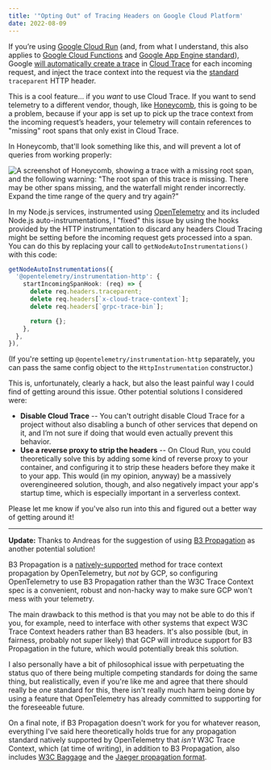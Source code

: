 ```yaml
---
title: '"Opting Out" of Tracing Headers on Google Cloud Platform'
date: 2022-08-09
---
```


If you’re using [Google Cloud Run](https://cloud.google.com/run) (and, from what I understand, this also applies to [Google Cloud Functions](https://cloud.google.com/functions) and [Google App Engine standard](https://cloud.google.com/appengine)), Google [will automatically create a trace](https://cloud.google.com/run/docs/trace) in [Cloud Trace](https://cloud.google.com/trace) for each incoming request, and inject the trace context into the request via the [standard](https://www.w3.org/TR/trace-context/) `traceparent` HTTP header.

This is a cool feature… if you _want_ to use Cloud Trace. If you want to send telemetry to a different vendor, though, like [Honeycomb](https://www.honeycomb.io/), this is going to be a problem, because if your app is set up to pick up the trace context from the incoming request’s headers, your telemetry will contain references to "missing" root spans that only exist in Cloud Trace.

In Honeycomb, that'll look something like this, and will prevent a lot of queries from working properly:

![A screenshot of Honeycomb, showing a trace with a missing root span, and the following warning: "The root span of this trace is missing. There may be other spans missing, and the waterfall might render incorrectly. Expand the time range of the query and try again?"](/blog/opting-out-of-tracing-on-gcp/images/missing-root-span.png)

In my Node.js services, instrumented using [OpenTelemetry](https://opentelemetry.io/) and its included Node.js auto-instrumentations, I "fixed" this issue by using the hooks provided by the HTTP instrumentation to discard any headers Cloud Tracing might be setting before the incoming request gets processed into a span. You can do this by replacing your call to `getNodeAutoInstrumentations()` with this code:

```ts
getNodeAutoInstrumentations({
  '@opentelemetry/instrumentation-http': {
    startIncomingSpanHook: (req) => {
      delete req.headers.traceparent;
      delete req.headers[`x-cloud-trace-context`];
      delete req.headers[`grpc-trace-bin`];

      return {};
    },
  },
}),
```

(If you're setting up `@opentelemetry/instrumentation-http` separately, you can pass the same config object to the `HttpInstrumentation` constructor.)

This is, unfortunately, clearly a hack, but also the least painful way I could find of getting around this issue. Other potential solutions I considered were:

- **Disable Cloud Trace** -- You can't outright disable Cloud Trace for a project without also disabling a bunch of other services that depend on it, and I’m not sure if doing that would even actually prevent this behavior.
- **Use a reverse proxy to strip the headers** -- On Cloud Run, you could theoretically solve this by adding some kind of reverse proxy to your container, and configuring it to strip these headers before they make it to your app. This would (in my opinion, anyway) be a massively overengineered solution, though, and also negatively impact your app's startup time, which is especially important in a serverless context.

Please let me know if you've also run into this and figured out a better way of getting around it!

---

**Update:** Thanks to Andreas for the suggestion of using [B3 Propagation](https://github.com/openzipkin/b3-propagation) as another potential solution!

B3 Propagation is a [natively-supported](https://opentelemetry.io/docs/reference/specification/context/api-propagators/#propagators-distribution) method for trace context propagation by OpenTelemetry, but _not_ by GCP, so configuring OpenTelemetry to use B3 Propagation rather than the W3C Trace Context spec is a convenient, robust and non-hacky way to make sure GCP won't mess with your telemetry.

The main drawback to this method is that you may not be able to do this if you, for example, need to interface with other systems that expect W3C Trace Context headers rather than B3 headers. It's also possible (but, in fairness, probably not super likely) that GCP will introduce support for B3 Propagation in the future, which would potentially break this solution.

I also personally have a bit of philosophical issue with perpetuating the status quo of there being multiple competing standards for doing the same thing, but realistically, even if you're like me and agree that there should really be _one_ standard for this, there isn't really much harm being done by using a feature that OpenTelemetry has already committed to supporting for the foreseeable future.

On a final note, if B3 Propagation doesn't work for you for whatever reason, everything I've said here theoretically holds true for any propagation standard natively supported by OpenTelemetry that _isn't_ W3C Trace Context, which (at time of writing), in addition to B3 Propagation, also includes [W3C Baggage](https://w3c.github.io/baggage/) and the [Jaeger propagation format](https://www.jaegertracing.io/docs/1.38/client-libraries/#propagation-format).
